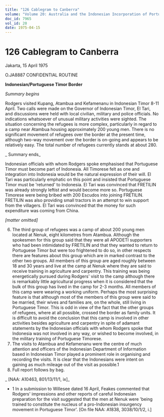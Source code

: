 ```yaml
---
title: "126 Cablegram to Canberra"
volume: "Volume 20: Australia and the Indonesian Incorporation of Portuguese Timor, 1974-1976"
doc_id: 7965
vol_id: 20
date: 1975-04-15
---
```


# 126 Cablegram to Canberra

Jakarta, 15 April 1975

O.JA8887 CONFIDENTIAL ROUTINE

**Indonesian/Portuguese Timor Border**

_Summary begins_

Rodgers visited Kupang, Atambua and Kefamenanu in Indonesian Timor 8-11 April. Two calls were made on the Governor of Indonesian Timor, El Tari, and discussions were held with local civilian, military and police officials. No indications whatsoever of unusual military activities were sighted. The situation concerning the refugees is more complex, particularly in regard to a camp near Atambua housing approximately 200 young men. There is no significant movement of refugees over the border at the present time, although two-way movement over the border is on-going and appears to be relatively easy. The total number of refugees currently stands at about 280.

_ Summary ends_

Indonesian officials with whom Rodgers spoke emphasised that Portuguese Timor must become part of Indonesia. All Timorese felt as one and integration into Indonesia would be the natural expression of their will. El Tari was particularly emphatic on this point and insisted that Portuguese Timor must be 'returned' to Indonesia. El Tari was convinced that FRETILIN was already strongly leftist and would become more so. Portuguese Timorese were being bribed with 200 Escudos into joining FRETILIN. FRETILIN was also providing small tractors in an attempt to win support from the villagers. El Tari was convinced that the money for such expenditure was coming from China.

_[matter omitted]_

  6. The third group of refugees was a camp of about 200 young men located at Nenuk, eight kilometres from Atambua. Although the spokesmen for this group said that they were all APODETI supporters who had been intimidated by FRETILIN and that they wanted to return to Portuguese Timor but were too frightened to do so, in other respects there are features about this group which are in marked contrast to the other two groups. All members of this group are aged roughly between 18 and 30 years and live at the camp at Nenuk where they are said to receive training in agriculture and carpentry. This training was being energetically pursued during Rodgers' visit to the camp although there is remarkably little agricultural progress when it is considered that the bulk of this group has lived in the camp for 2-3 months. All members of this camp were wearing a working uniform. Perhaps the most surprising feature is that although most of the members of this group were said to be married, their wives and families are, on the whole, still living in Portuguese Timor. This is odd in view of the fact that the other groups of refugees, where at all possible, crossed the border as family units. It is difficult to avoid the conclusion that this camp is involved in other activities besides agriculture and carpentry in spite of adamant statements by the Indonesian officials with whom Rodgers spoke that Indonesia was not involved in any way, or wished to become involved, in the military training of Portuguese Timorese.
  7. The visits to Atambua and Kefamenanu were the centre of much attention and officers of the Indonesian Department of Information based in Indonesian Timor played a prominent role in organising and recording the visits. It is clear that the Indonesians were intent on gaining as much mileage out of the visit as possible.1
  8. Full report follows by bag.



_ [NAA: A10463, 801/13/11/1, ix]_

  * 1 In a submission to Willesee dated 16 April, Feakes commented that Rodgers' impressions and other reports of careful Indonesian preparation for the visit suggested that the men at Nenuk were 'being trained to constitute the nucleus of a pro-Indonesian insurgency movement in Portuguese Timor'. [On file NAA: A1838, 3038/10/1/2, i.]


